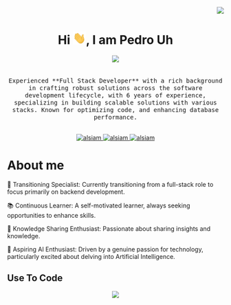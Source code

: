 
<p align="end">
<a href="https://visitorbadge.io/status?path=https%3A%2F%2Fgithub.com%2FDa2software%2FDa2software"><img src="https://api.visitorbadge.io/api/visitors?path=https%3A%2F%2Fgithub.com%2FDa2software%2FDa2software&countColor=%23697689" /></a>
</p>

<h1 align="center">Hi <img src="https://raw.githubusercontent.com/ABSphreak/ABSphreak/master/gifs/Hi.gif" width="30px">, I am Pedro Uh</h1>
<p align="center">
  <a href="https://github.com/Ratheshan03/readme-typing-svg"><img src="https://readme-typing-svg.herokuapp.com?lines=Full+Stack+Developer;Computer+Science+Engineer;Software+Architecture;&center=true&width=500&height=50"></a>
</p>


<p align="center"> 
  <samp>
    <br>
    Experienced **Full Stack Developer** with a rich background in crafting robust solutions across the software development lifecycle, with 6 years of experience, specializing in building scalable solutions with various stacks. Known for optimizing code, and enhancing database performance.
    <br>
    <br>
  </samp>
</p>

<p align="center">
 <a href="https://www.youtube.com/channel/UCzlcSZqb-p7aO51pijYRehQ" target="blank">
  <img src="https://img.shields.io/badge/Youtube-DC143C?style=for-the-badge&logo=youtube&logoColor=white" alt="alsiam" />
 </a>
 <a href="https://www.linkedin.com/in/pedrouh" target="_blank">
  <img src="https://img.shields.io/badge/LinkedIn-0077B5?style=for-the-badge&logo=linkedin&logoColor=white" alt="alsiam"/>
 </a>
 <a href="https://www.instagram.com/dados_07/" target="_blank">
  <img src="https://img.shields.io/badge/Instagram-fe4164?style=for-the-badge&logo=instagram&logoColor=white" alt="alsiam" />
 </a> 
</p>

# About me
 
<p>🔄 Transitioning Specialist: Currently transitioning from a full-stack role to focus primarily on backend development.</p>
<p>📚 Continuous Learner: A self-motivated learner, always seeking opportunities to enhance skills.</p>
<p>🤝 Knowledge Sharing Enthusiast: Passionate about sharing insights and knowledge.</p>
<p>🚀 Aspiring AI Enthusiast: Driven by a genuine passion for technology, particularly excited about delving into Artificial Intelligence.</p>

## Use To Code

<p align="center">
<a href="https://skillicons.dev">
<img src="https://skillicons.dev/icons?i=py,django,flask,fastapi,tensorflow,nodejs,express,go,bash,selenium,mongodb,mysql,postgresql,sqlite,html,css,js,ts,react,vue,docker,linux,git,github,vscode,figma,postman,firebase,vite,bootstrap,arduino,svelte,unity,aws&perline=11" />
</a>
</p>

<br/>

